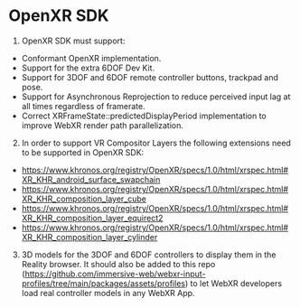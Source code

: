 # OpenXR SDK

1. OpenXR SDK must support:
- Conformant OpenXR implementation.
- Support for the extra 6DOF Dev Kit.
- Support for 3DOF and 6DOF remote controller buttons, trackpad and pose.
- Support for Asynchronous Reprojection to reduce perceived input lag at all times regardless of framerate.
- Correct XRFrameState::predictedDisplayPeriod implementation to improve WebXR render path parallelization.

2. In order to support VR Compositor Layers the following extensions need to be supported in OpenXR SDK:
- https://www.khronos.org/registry/OpenXR/specs/1.0/html/xrspec.html#XR_KHR_android_surface_swapchain
- https://www.khronos.org/registry/OpenXR/specs/1.0/html/xrspec.html#XR_KHR_composition_layer_cube
- https://www.khronos.org/registry/OpenXR/specs/1.0/html/xrspec.html#XR_KHR_composition_layer_equirect2
- https://www.khronos.org/registry/OpenXR/specs/1.0/html/xrspec.html#XR_KHR_composition_layer_cylinder

3. 3D models for the 3DOF and 6DOF controllers to display them in the Reality browser. It should also be added to this repo (https://github.com/immersive-web/webxr-input-profiles/tree/main/packages/assets/profiles) to let WebXR developers load real controller models in any WebXR App.